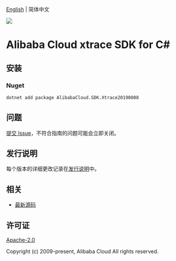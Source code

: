 [English](README.md) | 简体中文

![](https://aliyunsdk-pages.alicdn.com/icons/AlibabaCloud.svg)

# Alibaba Cloud xtrace SDK for C#

## 安装

### Nuget

```bash
dotnet add package AlibabaCloud.SDK.Xtrace20190808
```

## 问题

[提交 Issue](https://github.com/aliyun/alibabacloud-csharp-sdk/issues/new)，不符合指南的问题可能会立即关闭。

## 发行说明

每个版本的详细更改记录在[发行说明](./ChangeLog.md)中。

## 相关

* [最新源码](https://github.com/aliyun/alibabacloud-csharp-sdk/)

## 许可证

[Apache-2.0](http://www.apache.org/licenses/LICENSE-2.0)

Copyright (c) 2009-present, Alibaba Cloud All rights reserved.

